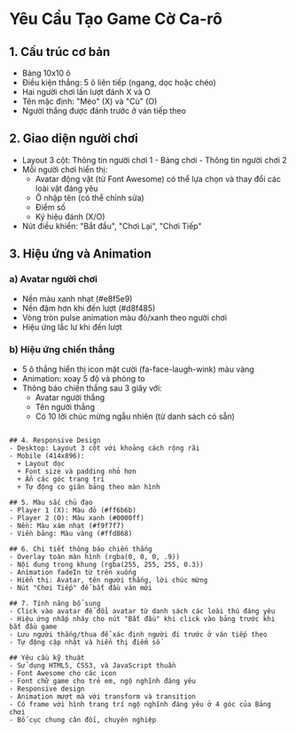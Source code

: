 # Yêu Cầu Tạo Game Cờ Ca-rô

## 1. Cấu trúc cơ bản
- Bảng 10x10 ô
- Điều kiện thắng: 5 ô liên tiếp (ngang, dọc hoặc chéo)
- Hai người chơi lần lượt đánh X và O
- Tên mặc định: "Méo" (X) và "Cù" (O)
- Người thắng được đánh trước ở ván tiếp theo

## 2. Giao diện người chơi
- Layout 3 cột: Thông tin người chơi 1 - Bảng chơi - Thông tin người chơi 2
- Mỗi người chơi hiển thị:
  + Avatar động vật (từ Font Awesome) có thể lựa chọn và thay đổi các loài vật đáng yêu
  + Ô nhập tên (có thể chỉnh sửa)
  + Điểm số
  + Ký hiệu đánh (X/O)
- Nút điều khiển: "Bắt đầu", "Chơi Lại", "Chơi Tiếp"

## 3. Hiệu ứng và Animation

### a) Avatar người chơi
- Nền màu xanh nhạt (#e8f5e9)
- Nền đậm hơn khi đến lượt (#d8f485)
- Vòng tròn pulse animation màu đỏ/xanh theo người chơi
- Hiệu ứng lắc lư khi đến lượt

### b) Hiệu ứng chiến thắng
- 5 ô thắng hiển thị icon mặt cười (fa-face-laugh-wink) màu vàng
- Animation: xoay 5 độ và phóng to
- Thông báo chiến thắng sau 3 giây với:
  + Avatar người thắng
  + Tên người thắng
  + Có 10 lời chúc mừng ngẫu nhiên (từ danh sách có sẵn)
```

## 4. Responsive Design
- Desktop: Layout 3 cột với khoảng cách rộng rãi
- Mobile (414x896):
  + Layout dọc
  + Font size và padding nhỏ hơn
  + Ẩn các góc trang trí
  + Tự động co giãn bảng theo màn hình

## 5. Màu sắc chủ đạo
- Player 1 (X): Màu đỏ (#ff6b6b)
- Player 2 (O): Màu xanh (#0000ff)
- Nền: Màu xám nhạt (#f9f7f7)
- Viền bảng: Màu vàng (#ffd868)

## 6. Chi tiết thông báo chiến thắng
- Overlay toàn màn hình (rgba(0, 0, 0, .9))
- Nội dung trong khung (rgba(255, 255, 255, 0.3))
- Animation fadeIn từ trên xuống
- Hiển thị: Avatar, tên người thắng, lời chúc mừng
- Nút "Chơi Tiếp" để bắt đầu ván mới

## 7. Tính năng bổ sung
- Click vào avatar để đổi avatar từ danh sách các loài thú đáng yêu
- Hiệu ứng nhấp nháy cho nút "Bắt đầu" khi click vào bảng trước khi bắt đầu game
- Lưu người thắng/thua để xác định người đi trước ở ván tiếp theo
- Tự động cập nhật và hiển thị điểm số

## Yêu cầu kỹ thuật
- Sử dụng HTML5, CSS3, và JavaScript thuần
- Font Awesome cho các icon
- Font chữ game cho trẻ em, ngộ nghĩnh đáng yêu
- Responsive design
- Animation mượt mà với transform và transition 
- Có frame với hình trang trí ngộ nghĩnh đáng yêu ở 4 góc của Bảng chơi
- Bố cục chung cân đối, chuyên nghiệp